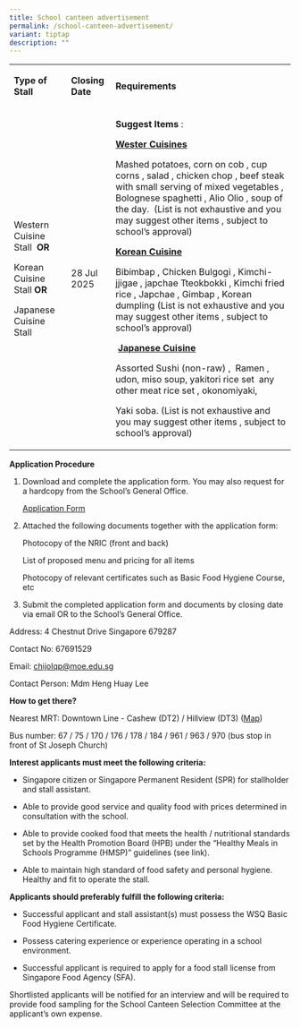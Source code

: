 ```yaml
---
title: School canteen advertisement
permalink: /school-canteen-advertisement/
variant: tiptap
description: ""
---
```

<table style="minWidth: 75px">
<colgroup>
<col>
<col>
<col>
</colgroup>
<tbody>
<tr>
<td rowspan="1" colspan="1">
<p><strong>Type of Stall</strong>
</p>
</td>
<td rowspan="1" colspan="1">
<p><strong>Closing Date</strong>
</p>
</td>
<td rowspan="1" colspan="1">
<p><strong>Requirements</strong>
</p>
</td>
</tr>
<tr>
<td rowspan="1" colspan="1">
<p>Western Cuisine Stall&nbsp; <strong>OR</strong>
</p>
<p>Korean Cuisine Stall <strong>OR</strong>
</p>
<p>Japanese Cuisine Stall</p>
</td>
<td rowspan="1" colspan="1">
<p>28 Jul 2025</p>
</td>
<td rowspan="1" colspan="1">
<p><strong>Suggest Items</strong> :</p>
<p><strong><u>Wester Cuisines</u></strong>
</p>
<p>Mashed potatoes, corn on cob , cup corns , salad , chicken chop , beef
steak with small serving of mixed vegetables , Bolognese spaghetti , Alio
Olio , soup of the day. &nbsp;(List is not exhaustive and you may suggest
other items , subject to school’s approval)</p>
<p><strong><u>Korean Cuisine</u></strong>
</p>
<p>Bibimbap , Chicken Bulgogi , Kimchi-jjigae , japchae Tteokbokki , Kimchi
fried rice , Japchae , Gimbap , Korean dumpling (List is not exhaustive
and you may suggest other items , subject to school’s approval)</p>
<p>&nbsp;<strong><u>Japanese Cuisine</u></strong>
</p>
<p>Assorted Sushi (non-raw) ,&nbsp; Ramen , udon, miso soup, yakitori rice
set&nbsp; any other meat rice set , okonomiyaki,</p>
<p>Yaki soba. (List is not exhaustive and you may suggest other items , subject
to school’s approval)</p>
</td>
</tr>
</tbody>
</table>
<p><strong>Application Procedure</strong>
</p>
<ol data-tight="true" class="tight">
<li>
<p>Download and complete the application form. You may also request for a
hardcopy from the School’s General Office.</p>
<p><a href="https://www.radinmaspri.moe.edu.sg/files/school_canteen_form.pdf" rel="noopener noreferrer nofollow" target="_blank">Application Form</a>
</p>
</li>
<li>
<p>Attached the following documents together with the application form:</p>
<p>Photocopy of the NRIC (front and back)</p>
<p>List of proposed menu and pricing for all items</p>
<p>Photocopy of relevant certificates such as Basic Food Hygiene Course,
etc</p>
</li>
<li>
<p>Submit the completed application form and documents by closing date via
email OR to the School’s General Office.</p>
</li>
</ol>
<p>Address: 4 Chestnut Drive Singapore 679287</p>
<p>Contact No: 67691529</p>
<p>Email: <a href="mailto:chijolqp@moe.edu.sg" rel="noopener noreferrer nofollow" target="_blank">chijolqp@moe.edu.sg</a>
</p>
<p>Contact Person: Mdm Heng Huay Lee</p>
<p><strong>How to get there?</strong>
</p>
<p>Nearest MRT: Downtown Line - Cashew (DT2) / Hillview (DT3) (<a href="https://maps.app.goo.gl/SH5LChK4VRyyuqK56" rel="noopener nofollow" target="_blank">Map</a>)</p>
<p>Bus number: 67 / 75 / 170 / 176 / 178 / 184 / 961 / 963 / 970 (bus stop
in front of St Joseph Church)</p>
<p><strong>Interest applicants must meet the following criteria:</strong>
</p>
<ul data-tight="true" class="tight">
<li>
<p>Singapore citizen or Singapore Permanent Resident (SPR) for stallholder
and stall assistant.</p>
</li>
<li>
<p>Able to provide good service and quality food with prices determined in
consultation with the school.</p>
</li>
<li>
<p>Able to provide cooked food that meets the health / nutritional standards
set by the Health Promotion Board (HPB) under the “Healthy Meals in Schools
Programme (HMSP)” guidelines (see link).</p>
</li>
<li>
<p>Able to maintain high standard of food safety and personal hygiene.
<br>Healthy and fit to operate the stall.</p>
</li>
</ul>
<p><strong>Applicants should preferably fulfill the following criteria:</strong>
</p>
<ul data-tight="true" class="tight">
<li>
<p>Successful applicant and stall assistant(s) must possess the WSQ Basic
Food Hygiene Certificate.</p>
</li>
<li>
<p>Possess catering experience or experience operating in a school environment.</p>
</li>
<li>
<p>Successful applicant is required to apply for a food stall license from
Singapore Food Agency (SFA).</p>
</li>
</ul>
<p>Shortlisted applicants will be notified for an interview and will be required
to provide food sampling for the School Canteen Selection Committee at
the applicant’s own expense.</p>
<p></p>